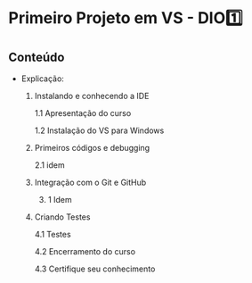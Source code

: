 # Primeiro Projeto em VS - DIO:one:



## Conteúdo

* Explicação: 

     1. Instalando e conhecendo a IDE

        1.1 Apresentação do curso

        1.2 Instalação do VS para Windows

     2. Primeiros códigos e debugging

        2.1 idem

     3. Integração com o Git e GitHub

        3. 1 Idem

     4. Criando Testes

        4.1 Testes

        4.2 Encerramento do curso

        4.3 Certifique seu conhecimento
